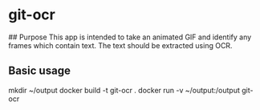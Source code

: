 # git-ocr

## Purpose
This app is intended to take an animated GIF and identify any frames which contain text. The text should be extracted using OCR.

## Basic usage
mkdir ~/output
docker build -t git-ocr .
docker run -v ~/output:/output git-ocr
